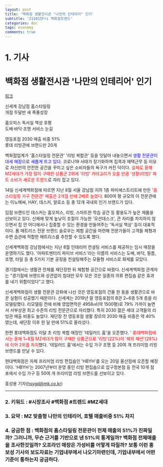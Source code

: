 ```yaml
---
layout: post
title: '백화점 생활전시관 "나만의 인테리어" 인기'
subtitle: '211015Fri 백화점트렌드'
categories: doc
tags: economy
comments: true
---
```

# 1. 기사

백화점 생활전시관 '나만의 인테리어' 인기
==========
[링크](https://news.naver.com/main/read.naver?mode=LPOD&mid=sec&oid=009&aid=0004864872)

신세계 강남점 홈스타일링   
개점 두달반 새 폭풍성장   

홈오피스 독서실 책상 호평   
도배·바닥·조명 서비스 눈길   

영등포점 2030 매출 비중 51%   
롯데 리빙관에 브랜드만 20개   

백화점업계가 '홈스타일링 전문관' '리빙 복합관' 등을 잇달아 내놓으면서 <span style="color:blue">생활 전문관이 대세 매장으로 새롭게 뜨고 있다.</span> 코로나19 사태가 장기화하며 집콕과 재택근무 등 이유로 자신만의 안전한 공간을 꾸미고 싶은 소비자들의 욕구가 커진 덕이다. <span style="color:red">실제로 올해 MZ세대가 가장 많이 구매한 상품군 2위에 '리빙' 카테고리가 오를 만큼 '생활(리빙)' 파트 소비가 새로운 트렌드</span>로 자리 잡고 있다.   

14일 신세계백화점에 따르면 지난 8월 서울 강남점 지하 1층 파미에스트리트에 만든 <span style="color:red">'홈스타일링 가구 전문관' 매출은 2개월 만에 2배로 늘었다.</span> 800여 평 규모의 이 전문관에는 이노메싸, HAY, 데스커, 알로소 등 총 12개 국내외 인기 브랜드가 있다.   

입점 브랜드인 데스커는 홈오피스, 리빙, 스마트한 학습 공간 등 활용도가 높은 제품을 선보이고 있다. 신체에 맞게 높낮이 조절이 가능한 '모션데스크', 큰 자리를 차지하지 않으면서 집 안 어디에서나 집중할 수 있는 환경을 만들어주는 '독서실 책상' 등이 대표적이다. 폼 매트리스 전문 브랜드 슬로우는 체험 공간을 마련해 전문가들이 고객들 체형과 수면 습관에 적합한 매트리스를 추천할 수 있도록 했다.   

신세계백화점 강남점에서는 지난 8월 인테리어 컨설팅 서비스를 제공하는 임시 매장을 운영하기도 했다. '아파트멘터리 파이브 서비스'라는 이름의 서비스는 도배, 바닥, 필름, 조명, 타일 등 총 5가지 기본 공정을 컨설팅해주는 모듈형 서비스로 화제를 모았다.   

경기점에서는 생활관 전체를 재단장한 뒤 체험형 공간으로 바꿨다. 신세계백화점 관계자는 "경기점에 브랜드와 상관없이 침대만 모두 모은 것은 일종의 의류 편집숍 같은 효과를 내기 위함이었다"고 했다.     

신세계백화점이 생활 전문관 강화에 나선 것은 영등포점의 건물 한 동을 생활관으로 바꾼 실험이 성공했기 때문이다. 신세계는 2019년 말 영등포점의 B관 2~6층 5개 층을 리모델링했다. 리모델링 전에 비해 영업면적은 4958㎡(약 1500평)로 79% 가까이 늘면서 서부상권 최고 수준의 리빙 전문관으로 자리했다. 특히 2030 젊은 세대 고객들의 리빙관 매출 비중도 늘었다. 재단장 전 영등포점 생활 장르의 2030 매출 비중은 약 40%였는데, 새단장 이후 한 달 만에 51%로 올라섰다.   

한편 롯데백화점도 이달 초 리빙 복합 매장인 '테일러드 홈'을 오픈했다. <span style="color:red">'
롯데백화점에서는 올해 1~8월 MZ세대가 많이 구매한 상품군으로 '리빙'(22%)이 '해외 패션'(29%)에 이어 2위를       차지</span>했다. '테일러드 홈'에서는 수입 가구 조명 등 20여 개 프리미엄 리빙 브랜드를 만날 수 있다.

현대백화점은 자체 프리미엄 리빙 편집숍인 'HBYH'를 오는 20일 울산점에 오픈할 예정이다. 'HBYH'는 2007년부터 운영 중인 리빙 편집숍으로 압구정본점 등 전국 10개 점포에서 수입 가구 등 50여 개 프리미엄 리빙 브랜드를 선보이고 있다.

홍성용 기자(hsygd@mk.co.kr)
* * *

### 2. 키워드 : \#시장조사 \#백화점 \#트렌드 \#MZ세대
### 3. 요약 : MZ 맞춤형 나만의 인테리어, 호텔 매출비중 51% 차지
### 4. 궁금한 점 : 백화점의 홈스타일링 전문관이 전체 매출의 51%가 진짜일까? 그러니까, 무슨 근거를 기반으로 낸 51%의 통계일까? 백화점 전체매출을 조사한것일까? 오프라인 매장은 가성비를 어떻게 따질까? 보통 이런 홍보성 기사의 보도자료는 기업내부에서 나오기마련인데, 기업내부에서 어떤 기준이 통하는지 궁금하다.
